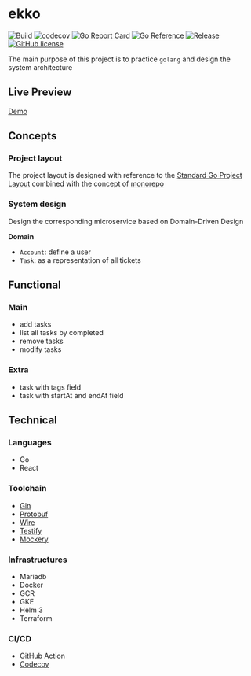 # ekko

[![Build](https://github.com/blackhorseya/ekko/actions/workflows/build.yml/badge.svg?branch=main)](https://github.com/blackhorseya/ekko/actions/workflows/build.yml)
[![codecov](https://codecov.io/gh/blackhorseya/ekko/branch/main/graph/badge.svg?token=SV4V6G6QZJ)](https://codecov.io/gh/blackhorseya/ekko)
[![Go Report Card](https://goreportcard.com/badge/github.com/blackhorseya/ekko)](https://goreportcard.com/report/github.com/blackhorseya/ekko)
[![Go Reference](https://pkg.go.dev/badge/github.com/blackhorseya/ekko)](https://pkg.go.dev/github.com/blackhorseya/ekko)
[![Release](https://img.shields.io/github/release/blackhorseya/ekko)](https://github.com/blackhorseya/ekko/releases/latest)
[![GitHub license](https://img.shields.io/github/license/blackhorseya/ekko)](https://github.com/blackhorseya/ekko/blob/main/LICENSE)

The main purpose of this project is to practice `golang` and design the system architecture

## Live Preview

[Demo](https://ekko.seancheng.space)

## Concepts

### Project layout

The project layout is designed with reference to the [Standard Go Project Layout](https://github.com/golang-standards/project-layout) combined with the concept of [monorepo](https://monorepo.tools/)

### System design

Design the corresponding microservice based on Domain-Driven Design

**Domain**

- `Account`: define a user
- `Task`: as a representation of all tickets

## Functional

### Main

- add tasks
- list all tasks by completed
- remove tasks
- modify tasks

### Extra

- task with tags field
- task with startAt and endAt field

## Technical

### Languages

- Go
- React

### Toolchain

- [Gin](https://github.com/gin-gonic/gin)
- [Protobuf](https://developers.google.com/protocol-buffers)
- [Wire](https://github.com/google/wire)
- [Testify](https://github.com/stretchr/testify)
- [Mockery](https://github.com/vektra/mockery)

### Infrastructures

- Mariadb
- Docker
- GCR
- GKE
- Helm 3
- Terraform

### CI/CD

- GitHub Action
- [Codecov](https://codecov.io/)
